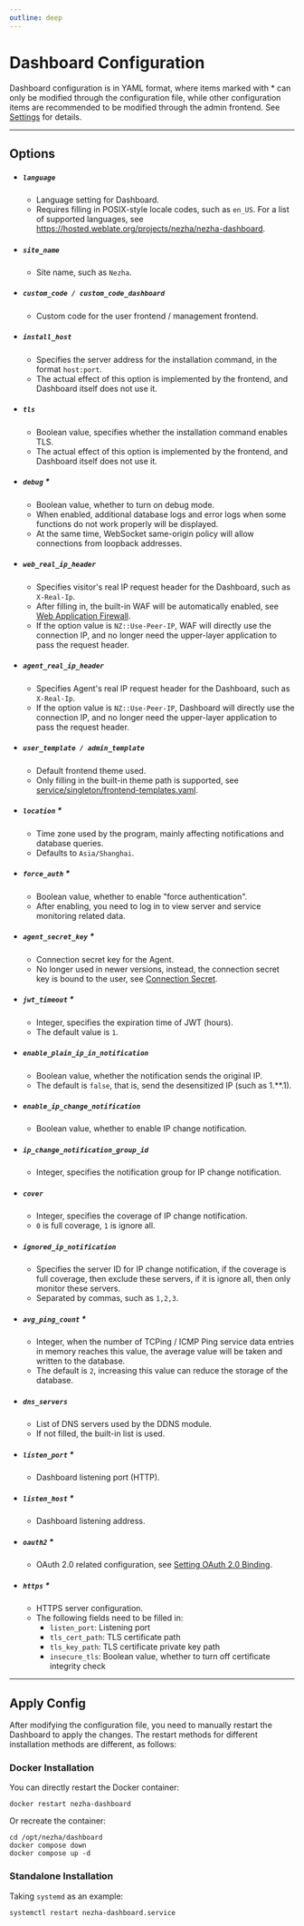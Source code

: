 ```yaml
---
outline: deep
---
```


# Dashboard Configuration

Dashboard configuration is in YAML format, where items marked with \* can only be modified through the configuration file, while other configuration items are recommended to be modified through the admin frontend. See [Settings](/en_US/guide/settings.html) for details.

---

## Options

- ##### **`language`**

  - Language setting for Dashboard.
  - Requires filling in POSIX-style locale codes, such as `en_US`. For a list of supported languages, see <https://hosted.weblate.org/projects/nezha/nezha-dashboard>.

- ##### **`site_name`**

  - Site name, such as `Nezha`.

- ##### **`custom_code / custom_code_dashboard`**

  - Custom code for the user frontend / management frontend.

- ##### **`install_host`**

  - Specifies the server address for the installation command, in the format `host:port`.
  - The actual effect of this option is implemented by the frontend, and Dashboard itself does not use it.

- ##### **`tls`**

  - Boolean value, specifies whether the installation command enables TLS.
  - The actual effect of this option is implemented by the frontend, and Dashboard itself does not use it.

- ##### **`debug`** \*

  - Boolean value, whether to turn on debug mode.
  - When enabled, additional database logs and error logs when some functions do not work properly will be displayed.
  - At the same time, WebSocket same-origin policy will allow connections from loopback addresses.

- ##### **`web_real_ip_header`**

  - Specifies visitor's real IP request header for the Dashboard, such as `X-Real-Ip`.
  - After filling in, the built-in WAF will be automatically enabled, see [Web Application Firewall](/en_US/guide/settings.html#web-application-firewall).
  - If the option value is `NZ::Use-Peer-IP`, WAF will directly use the connection IP, and no longer need the upper-layer application to pass the request header.

- ##### **`agent_real_ip_header`**

  - Specifies Agent's real IP request header for the Dashboard, such as `X-Real-Ip`.
  - If the option value is `NZ::Use-Peer-IP`, Dashboard will directly use the connection IP, and no longer need the upper-layer application to pass the request header.

- ##### **`user_template / admin_template`**

  - Default frontend theme used.
  - Only filling in the built-in theme path is supported, see [service/singleton/frontend-templates.yaml](https://github.com/nezhahq/nezha/blob/master/service/singleton/frontend-templates.yaml).

- ##### **`location`** \*

  - Time zone used by the program, mainly affecting notifications and database queries.
  - Defaults to `Asia/Shanghai`.

- ##### **`force_auth`** \*

  - Boolean value, whether to enable "force authentication".
  - After enabling, you need to log in to view server and service monitoring related data.

- ##### **`agent_secret_key`** \*

  - Connection secret key for the Agent.
  - No longer used in newer versions, instead, the connection secret key is bound to the user, see [Connection Secret](/en_US/guide/user.html#connection-secret).

- ##### **`jwt_timeout`** \*

  - Integer, specifies the expiration time of JWT (hours).
  - The default value is `1`.

- ##### **`enable_plain_ip_in_notification`**

  - Boolean value, whether the notification sends the original IP.
  - The default is `false`, that is, send the desensitized IP (such as 1.\*\*.1).

- ##### **`enable_ip_change_notification`**

  - Boolean value, whether to enable IP change notification.

- ##### **`ip_change_notification_group_id`**

  - Integer, specifies the notification group for IP change notification.

- ##### **`cover`**

  - Integer, specifies the coverage of IP change notification.
  - `0` is full coverage, `1` is ignore all.

- ##### **`ignored_ip_notification`**

  - Specifies the server ID for IP change notification, if the coverage is full coverage, then exclude these servers, if it is ignore all, then only monitor these servers.
  - Separated by commas, such as `1,2,3`.

- ##### **`avg_ping_count`** \*

  - Integer, when the number of TCPing / ICMP Ping service data entries in memory reaches this value, the average value will be taken and written to the database.
  - The default is `2`, increasing this value can reduce the storage of the database.

- ##### **`dns_servers`**

  - List of DNS servers used by the DDNS module.
  - If not filled, the built-in list is used.

- ##### **`listen_port`** \*

  - Dashboard listening port (HTTP).

- ##### **`listen_host`** \*

  - Dashboard listening address.

- ##### **`oauth2`** \*

  - OAuth 2.0 related configuration, see [Setting OAuth 2.0 Binding](/en_US/guide/q14.html).

- ##### **`https`** \*
  - HTTPS server configuration.
  - The following fields need to be filled in:
    - `listen_port`: Listening port
    - `tls_cert_path`: TLS certificate path
    - `tls_key_path`: TLS certificate private key path
    - `insecure_tls`: Boolean value, whether to turn off certificate integrity check

---

## Apply Config

After modifying the configuration file, you need to manually restart the Dashboard to apply the changes. The restart methods for different installation methods are different, as follows:

### Docker Installation

You can directly restart the Docker container:

```shell
docker restart nezha-dashboard
```

Or recreate the container:

```shell
cd /opt/nezha/dashboard
docker compose down
docker compose up -d
```

### Standalone Installation

Taking `systemd` as an example:

```shell
systemctl restart nezha-dashboard.service
```
